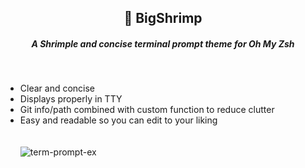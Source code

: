 **<div align="center"><h2>🦐  BigShrimp</h2></div>**
_<div align="center"><h5>A Shrimple and concise terminal prompt theme for Oh My Zsh</h5></div>_<br>

- Clear and concise
- Displays properly in TTY
- Git info/path combined with custom function to reduce clutter
- Easy and readable so you can edit to your liking<br><br><br>
![term-prompt-ex](https://github.com/taksyon/oh-my-zsh-theme/assets/131212515/f7e850d0-29dd-4eb5-91f4-6e063a3ec69e)

